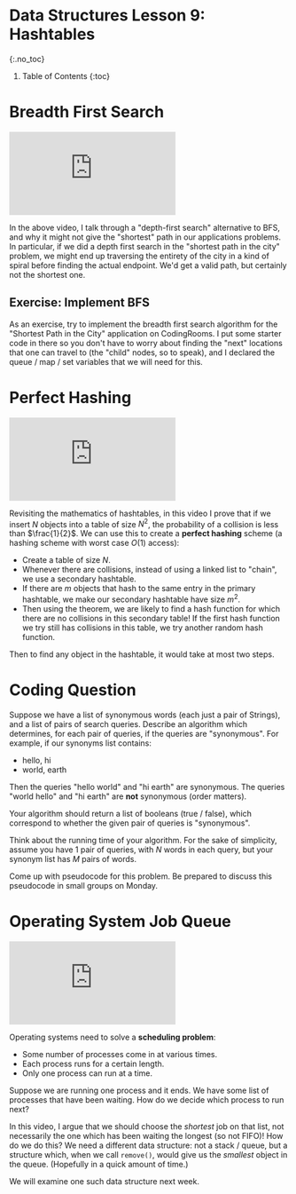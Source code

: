 # Data Structures Lesson 9: Hashtables
{:.no_toc}

1. Table of Contents
{:toc}

# Breadth First Search

<div class="youtube-container">
    <iframe src="https://www.youtube.com/embed/Q5f9rBsemVE" frameborder="0" allow="accelerometer; autoplay; clipboard-write; encrypted-media; gyroscope; picture-in-picture" allowfullscreen></iframe>
</div>

In the above video, I talk through a "depth-first search" alternative to BFS, and why it might not give the "shortest" path in our applications problems. In particular, if we did a depth first search in the "shortest path in the city" problem, we might end up traversing the entirety of the city in a kind of spiral before finding the actual endpoint. We'd get a valid path, but certainly not the shortest one.

## Exercise: Implement BFS

As an exercise, try to implement the breadth first search algorithm for the "Shortest Path in the City" application on CodingRooms. I put some starter code in there so you don't have to worry about finding the "next" locations that one can travel to (the "child" nodes, so to speak), and I declared the queue / map / set variables that we will need for this.

# Perfect Hashing

<div class="youtube-container">
<iframe src="https://www.youtube.com/embed/SEybYflC8W8" frameborder="0" allow="accelerometer; autoplay; clipboard-write; encrypted-media; gyroscope; picture-in-picture" allowfullscreen></iframe>
</div>

Revisiting the mathematics of hashtables, in this video I prove that if we insert $N$ objects into a table of size $N^2$, the probability of a collision is less than $\frac{1}{2}$. We can use this to create a **perfect hashing** scheme (a hashing scheme with worst case $O(1)$ access):

* Create a table of size $N$.
* Whenever there are collisions, instead of using a linked list to "chain", we use a secondary hashtable.
* If there are $m$ objects that hash to the same entry in the primary hashtable, we make our secondary hashtable have size $m^2$.
* Then using the theorem, we are likely to find a hash function for which there are no collisions in this secondary table! If the first hash function we try still has collisions in this table, we try another random hash function.

Then to find any object in the hashtable, it would take at most two steps.

# Coding Question

Suppose we have a list of synonymous words (each just a pair of Strings), and a list of pairs of search queries. Describe an algorithm which determines, for each pair of queries, if the queries are "synonymous". For example, if our synonyms list contains:

* hello, hi
* world, earth

Then the queries "hello world" and "hi earth" are synonymous. The queries "world hello" and "hi earth" are **not** synonymous (order matters).

Your algorithm should return a list of booleans (true / false), which correspond to whether the given pair of queries is "synonymous".

Think about the running time of your algorithm. For the sake of simplicity, assume you have 1 pair of queries, with $N$ words in each query, but your synonym list has $M$ pairs of words.

Come up with pseudocode for this problem. Be prepared to discuss this pseudocode in small groups on Monday.

# Operating System Job Queue

<div class="youtube-container">
<iframe src="https://www.youtube.com/embed/VfiHD_Qwi9A" frameborder="0" allow="accelerometer; autoplay; clipboard-write; encrypted-media; gyroscope; picture-in-picture" allowfullscreen></iframe>
</div>

Operating systems need to solve a **scheduling problem**:

* Some number of processes come in at various times.
* Each process runs for a certain length.
* Only one process can run at a time.

Suppose we are running one process and it ends. We have some list of processes that have been waiting. How do we decide which process to run next?

In this video, I argue that we should choose the *shortest* job on that list, not necessarily the one which has been waiting the longest (so not FIFO)! How do we do this? We need a different data structure: not a stack / queue, but a structure which, when we call `remove()`, would give us the *smallest* object in the queue. (Hopefully in a quick amount of time.)

We will examine one such data structure next week.
